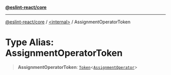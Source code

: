 [**@eslint-react/core**](../../README.md)

***

[@eslint-react/core](../../README.md) / [\<internal\>](../README.md) / AssignmentOperatorToken

# Type Alias: AssignmentOperatorToken

> **AssignmentOperatorToken**: [`Token`](../interfaces/Token.md)\<[`AssignmentOperator`](AssignmentOperator.md)\>
